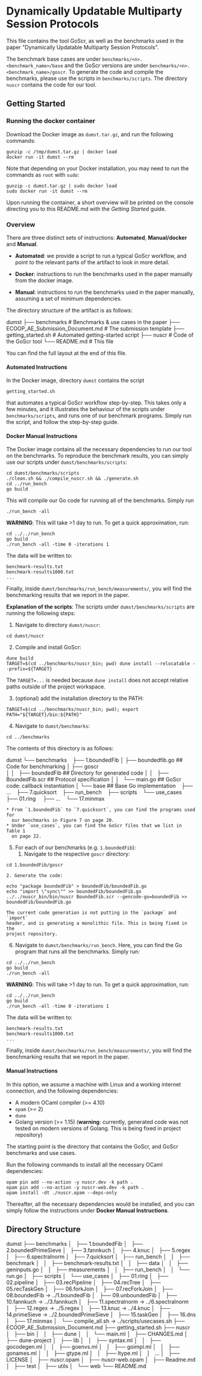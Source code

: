 # Dynamically Updatable Multiparty Session Protocols

This file contains the tool GoScr, as well as the benchmarks used in the paper
"Dynamically Updatable Multiparty Session Protocols". 

The benchmark base cases are under `benchmarks/<n>.<benchmark_name>/base` and
the GoScr versions are under `benchmarks/<n>.<benchmark_name>/goscr`. To
generate the code and compile the benchmarks, please use the scripts in
`benchmarks/scripts`. The directory `nuscr` contains the code for our tool.

## Getting Started

### Running the docker container

Download the Docker image as `dumst.tar.gz`, and run the following commands:
```
gunzip -c /tmp/dumst.tar.gz | docker load
docker run -it dumst --rm
```
Note that depending on your Docker installation, you may need to run the
commands as `root` with `sudo`:
```
gunzip -c dumst.tar.gz | sudo docker load
sudo docker run -it dumst --rm
```
Upon running the container, a short overview will be printed on the console
directing you to this README.md with the _Getting Started_ guide.

### Overview

There are three distinct sets of instructions: **Automated**, **Manual/docker**
and **Manual**.

- **Automated**: we provide a script to run a typical GoScr workflow, and point
  to the relevant parts of the artifact to look in more detail.

- **Docker**: instructions to run the benchmarks used in the paper manually
  from the docker image.

- **Manual**: instructions to run the benchmarks used in the paper manually,
  assuming a set of minimum dependencies.

The directory structure of the artifact is as follows:

dumst
├── benchmarks                          # Benchmarks & use cases in the paper
├── ECOOP_AE_Submission_Document.md     # The submission template
├── getting_started.sh                  # Automated getting-started script
├── nuscr                               # Code of the GoScr tool
└── README.md                           # This file

You can find the full layout at the end of this file.

#### Automated Instructions

In the Docker image, directory `dumst` contains the script
```
getting_started.sh
```
that automates a typical GoScr workflow step-by-step. This takes only a few
minutes, and it illustrates the behaviour of the scripts under
`benchmarks/scripts`, and runs one of our benchmark programs. Simply run the
script, and follow the step-by-step guide.

#### Docker Manual Instructions

The Docker image contains all the necessary dependencies to run our tool on the
benchmarks. To reproduce the benchmark results, you can simply use our 
scripts under `dumst/benchmarks/scripts`:

```
cd dumst/benchmarks/scripts
./clean.sh && ./compile_nuscr.sh && ./generate.sh
cd ../run_bench
go build
```
This will compile our Go code for running all of the benchmarks. Simply run
```
./run_bench -all
```
**WARNING**: This will take >1 day to run. To get a quick approximation, run:
```
cd ../../run_bench
go build
./run_bench -all -time 0 -iterations 1
```
The data will be written to:
```
benchmark-results.txt
benchmark-results1000.txt
...
```
Finally, inside `dumst/benchmarks/run_bench/measurements/`, you will find the
benchmarking results that we report in the paper.

**Explanation of the scripts**: The scripts under `dumst/benchmarks/scripts`
are running the following steps:

1. Navigate to directory `dumst/nuscr`:
```
cd dumst/nuscr
```

2. Compile and install GoScr:
```
dune build
TARGET=$(cd ../benchmarks/nuscr_bin; pwd) dune install --relocatable --prefix=${TARGET}
```
The `TARGET=...` is needed because `dune install` does not accept relative
paths outside of the project workspace.

3. (optional) add the installation directory to the PATH:
```
TARGET=$(cd ../benchmarks/nuscr_bin; pwd); export PATH="${TARGET}/bin:${PATH}"
```

4. Navigate to `dumst/benchmarks`:
```
cd ../benchmarks
```
The contents of this directory is as follows:

dumst
└── benchmarks
    ├── 1.boundedFib
    │   ├── boundedfib.go      ## Code for benchmarking 
    │   ├── goscr              
    │   │   ├── boundedFib     ## Directory for generated code
    │   │   ├── BoundedFib.scr ## Protocol specification
    │   │   └── main.go        ## GoScr code: callback instantiation
    │   └── base               ## Base Go implementation
    ├── ...
    ├── 7.quicksort
    ├── run_bench
    ├── scripts
    └── use_cases
        ├── 01.ring
        ├── ...
        └── 17.minmax

    * From `1.boundedFib` to `7.quicksort`, you can find the programs used for
      our benchmarks in Figure 7 on page 20.
    * Under `use_cases`, you can find the GoScr files that we list in Table 1
      on page 22.

5. For each of our benchmarks (e.g. `1.boundedFib`):
    1. Navigate to the respective `goscr` directory:
```
cd 1.boundedFib/goscr
```
    2. Generate the code:
```
echo "package boundedFib" > boundedFib/boundedFib.go
echo "import \"sync\"" >> boundedFib/boundedFib.go
../../nuscr_bin/bin/nuscr BoundedFib.scr --gencode-go=boundedFib >> boundedFib/boundedFib.go
```
    The current code generation is not putting in the `package` and `import`
    header, and is generating a monolithic file. This is being fixed in the
    project repository. 

6. Navigate to  `dumst/benchmarks/run_bench`. Here, you can find the Go program
that runs all the benchmarks. Simply run:
```
cd ../../run_bench
go build
./run_bench -all
```
**WARNING**: This will take >1 day to run. To get a quick approximation, run:
```
cd ../../run_bench
go build
./run_bench -all -time 0 -iterations 1
```
The data will be written to:
```
benchmark-results.txt
benchmark-results1000.txt
...
```
Finally, inside `dumst/benchmarks/run_bench/measurements/`, you will find the
benchmarking results that we report in the paper.

#### Manual Instructions

In this option, we assume a machine with Linux and a working internet
connection, and the following dependencies:

- A modern OCaml compiler (>= 4.10)
- `opam` (>= 2)
- `dune`
- Golang version (>= 1.15) (**warning**: currently, generated code was not
  tested on modern versions of Golang. This is being fixed in project
  repository)

The starting point is the directory that contains the GoScr, and GoScr
benchmarks and use cases.

Run the following commands to install all the necessary OCaml dependencies:

```
opam pin add --no-action -y nuscr.dev -k path .
opam pin add --no-action -y nuscr-web.dev -k path .
opam install -dt ./nuscr.opam --deps-only
```

Thereafter, all the necessary dependencies would be installed, and you
can simply follow the instructions under **Docker Manual Instructions**.

## Directory Structure

dumst
├── benchmarks
│   ├── 1.boundedFib
│   ├── 2.boundedPrimeSieve
│   ├── 3.fannkuch
│   ├── 4.knuc
│   ├── 5.regex
│   ├── 6.spectralnorm
│   ├── 7.quicksort
│   ├── run_bench
│   │   ├── benchmark
│   │   ├── benchmark-results.txt
│   │   ├── data
│   │   ├── geninputs.go
│   │   ├── measurements
│   │   ├── run_bench
│   │   └── run.go
│   ├── scripts
│   └── use_cases
│       ├── 01.ring
│       ├── 02.pipeline
│       ├── 03.recPipeline
│       ├── 04.recTree
│       ├── 05.recTaskGen
│       ├── 06.forkJoin
│       ├── 07.recForkJoin
│       ├── 08.boundedFib -> ../1.boundedFib
│       ├── 09.unboundedFib
│       ├── 10.fannkuch -> ../3.fannkuch
│       ├── 11.spectralnorm -> ../6.spectralnorm
│       ├── 12.regex -> ../5.regex
│       ├── 13.knuc -> ../4.knuc
│       ├── 14.primeSieve -> ../2.boundedPrimeSieve
│       ├── 15.taskGen
│       ├── 16.dns
│       ├── 17.minmax
│       └── compile_all.sh -> ../scripts/usecases.sh
├── ECOOP_AE_Submission_Document.md
├── getting_started.sh
├── nuscr
│   ├── bin
│   │   ├── dune
│   │   └── main.ml
│   ├── CHANGES.md
│   ├── dune-project
│   ├── lib
│   │   ├── syntax.ml
│   │   ├── gocodegen.ml
│   │   ├── goenvs.ml
│   │   ├── goimpl.ml
│   │   ├── gonames.ml
│   │   ├── gtype.ml
│   │   ├── ltype.ml
│   │   ...
│   ├── LICENSE
│   ├── nuscr.opam
│   ├── nuscr-web.opam
│   ├── Readme.md
│   ├── test
│   ├── utils
│   └── web
└── README.md
